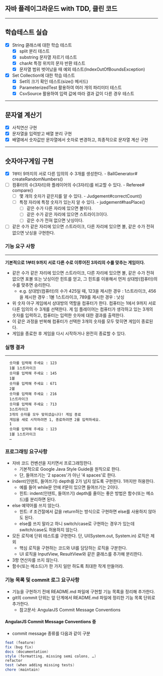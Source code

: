 ## 자바 플레이그라운드 with TDD, 클린 코드

---
## 학습테스트 실습
  - [x] String 클래스에 대한 학습 테스트
    - [x] split 분리 테스트
    - [x] substring 문자열 자르기 테스트
    - [x] charAt 특정 위치의 문자 반환 테스트
    - [x] 문자열 범위 벗어났을 때 예외 테스트(IndexOutOfBoundsException)
  - [x] Set Collection에 대한 학습 테스트
    - [x] Set의 크기 확인 테스트(size() 메서드)
    - [x] ParameterizedTest 활용하여 여러 개의 파리미터 테스트
    - [x] CsvSource 활용하여 입력 값에 따라 결과 값이 다른 경우 테스트

---

## 문자열 계산기
   - [x] 사칙연산 구현
   - [x] 문자열을 입력받고 배열 분리 구현
   - [x] 배열에서 숫자값만 문자열에서 숫자로 변경하고, 최종적으로 문자열 계산 구현

---

## 숫자야구게임 구현
- [x] 1부터 9까지의 서로 다른 임의의 수 3개를 생성한다. - BallGenerator# createRandomNumbers()
- [ ] 컴퓨터의 수(3자리)와 플레이어의 수(3자리)를 비교할 수 있다. - Referee# compare()
  - [ ] 몇 개의 숫자가 같은지를 알 수 있다. - Judgement#correctCount()
  - [ ] 특정 자리에 특정 숫자가 있는지 알 수 있다. - judgement#hasPlace()
    - [ ] 같은 수가 다른 자리에 있으면 볼이다.
    - [ ] 같은 수가 같은 자리에 있으면 스트라이크이다.
    - [ ] 같은 수가 전혀 없으면 낫싱이다.
- [ ] 같은 수가 같은 자리에 있으면 스트라이크, 다른 자리에 있으면 볼, 같은 수가 전혀 없으면 낫싱을 구현한다.
### 기능 요구 사항

---

**기본적으로 1부터 9까지 서로 다른 수로 이루어진 3자리의 수를 맞추는 게임이다.**
* 같은 수가 같은 자리에 있으면 스트라이크, 다른 자리에 있으면 볼, 같은 수가 전혀 없으면 포볼 또는 낫싱이란 힌트를 얻고, 그 힌트를 이용해서 먼저 상대방(컴퓨터)의 수를 맞추면 승리한다.
  * e.g. 상대방(컴퓨터)의 수가 425일 때, 123을 제시한 경우 : 1스트라이크, 456을 제시한 경우 : 1볼 1스트라이크, 789를 제시한 경우 : 낫싱
* 위 숫자 야구 게임에서 상대방의 역할을 컴퓨터가 한다. 컴퓨터는 1에서 9까지 서로 다른 임의의 수 3개를 선택한다. 게 임 플레이어는 컴퓨터가 생각하고 있는 3개의 숫자를 입력하고, 컴퓨터는 입력한 숫자에 대한 결과를 출력한다.
* 이 같은 과정을 반복해 컴퓨터가 선택한 3개의 숫자를 모두 맞히면 게임이 종료된다.
* 게임을 종료한 후 게임을 다시 시작하거나 완전히 종료할 수 있다.

### 실행 결과

---

```
  숫자를 입력해 주세요 : 123
  1볼 1스트라이크
  숫자를 입력해 주세요 : 145
  1볼
  숫자를 입력해 주세요 : 671
  2볼
  숫자를 입력해 주세요 : 216
  1스트라이크
  숫자를 입력해 주세요 : 713
  3스트라이크
  3개의 숫자를 모두 맞히셨습니다! 게임 종료
  게임을 새로 시작하려면 1, 종료하려면 2를 입력하세요.
  1
  숫자를 입력해 주세요 : 123
  1볼 1스트라이크
  …
```

### 프로그래밍 요구사항
* 자바 코드 컨벤션을 지키면서 프로그래밍한다. 
  * 기본적으로 Google Java Style Guide을 원칙으로 한다. 
  * 단, 들여쓰기는 '2 spaces'가 아닌 '4 spaces'로 한다.
* indent(인덴트, 들여쓰기) depth를 2가 넘지 않도록 구현한다. 1까지만 허용한다. 
  * 예를 들어 while문 안에 if문이 있으면 들여쓰기는 2이다.
  * 힌트: indent(인덴트, 들여쓰기) depth를 줄이는 좋은 방법은 함수(또는 메소드)를 분리하면 된다.
* else 예약어를 쓰지 않는다.
  * 힌트: if 조건절에서 값을 return하는 방식으로 구현하면 else를 사용하지 않아도 된다.
  * else를 쓰지 말라고 하니 switch/case로 구현하는 경우가 있는데 switch/case도 허용하지 않는다.
* 모든 로직에 단위 테스트를 구현한다. 단, UI(System.out, System.in) 로직은 제외
  * 핵심 로직을 구현하는 코드와 UI를 담당하는 로직을 구분한다.
  * UI 로직을 InputView, ResultView와 같은 클래스를 추가해 분리한다.
* 3항 연산자를 쓰지 않는다.
* 함수(또는 메소드)가 한 가지 일만 하도록 최대한 작게 만들어라.
         
### 기능 목록 및 commit 로그 요구사항
* 기능을 구현하기 전에 README.md 파일에 구현할 기능 목록을 정리해 추가한다.
* git의 commit 단위는 앞 단계에서 README.md 파일에 정리한 기능 목록 단위로 추가한다.
  * 참고문서: AngularJS Commit Message Conventions
           
#### AngularJS Commit Message Conventions 중
* commit message 종류를 다음과 같이 구분

```java
feat (feature)
fix (bug fix)
docs (documentation)
style (formatting, missing semi colons, …)
refactor
test (when adding missing tests)
chore (maintain)
```